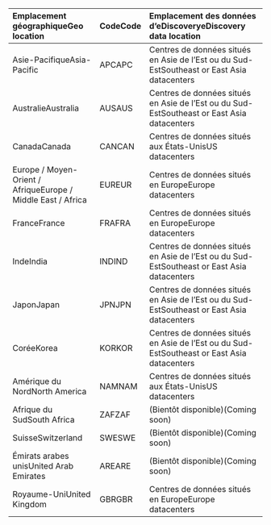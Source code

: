 
|<span data-ttu-id="c1169-101">**Emplacement géographique**</span><span class="sxs-lookup"><span data-stu-id="c1169-101">**Geo location**</span></span>             |<span data-ttu-id="c1169-102">**Code**</span><span class="sxs-lookup"><span data-stu-id="c1169-102">**Code**</span></span>|<span data-ttu-id="c1169-103">**Emplacement des données d’eDiscovery**</span><span class="sxs-lookup"><span data-stu-id="c1169-103">**eDiscovery data location**</span></span>      |
|:----------------------------|:-------|:---------------------------------|
|<span data-ttu-id="c1169-104">Asie-Pacifique</span><span class="sxs-lookup"><span data-stu-id="c1169-104">Asia-Pacific</span></span>                 |<span data-ttu-id="c1169-105">APC</span><span class="sxs-lookup"><span data-stu-id="c1169-105">APC</span></span>     |<span data-ttu-id="c1169-106">Centres de données situés en Asie de l’Est ou du Sud-Est</span><span class="sxs-lookup"><span data-stu-id="c1169-106">Southeast or East Asia datacenters</span></span>|
|<span data-ttu-id="c1169-107">Australie</span><span class="sxs-lookup"><span data-stu-id="c1169-107">Australia</span></span>                    |<span data-ttu-id="c1169-108">AUS</span><span class="sxs-lookup"><span data-stu-id="c1169-108">AUS</span></span>     |<span data-ttu-id="c1169-109">Centres de données situés en Asie de l’Est ou du Sud-Est</span><span class="sxs-lookup"><span data-stu-id="c1169-109">Southeast or East Asia datacenters</span></span>|
|<span data-ttu-id="c1169-110">Canada</span><span class="sxs-lookup"><span data-stu-id="c1169-110">Canada</span></span>                       |<span data-ttu-id="c1169-111">CAN</span><span class="sxs-lookup"><span data-stu-id="c1169-111">CAN</span></span>     |<span data-ttu-id="c1169-112">Centres de données situés aux États-Unis</span><span class="sxs-lookup"><span data-stu-id="c1169-112">US datacenters</span></span>                    |
|<span data-ttu-id="c1169-113">Europe / Moyen-Orient / Afrique</span><span class="sxs-lookup"><span data-stu-id="c1169-113">Europe / Middle East / Africa</span></span>|<span data-ttu-id="c1169-114">EUR</span><span class="sxs-lookup"><span data-stu-id="c1169-114">EUR</span></span>     |<span data-ttu-id="c1169-115">Centres de données situés en Europe</span><span class="sxs-lookup"><span data-stu-id="c1169-115">Europe datacenters</span></span>                |
|<span data-ttu-id="c1169-116">France</span><span class="sxs-lookup"><span data-stu-id="c1169-116">France</span></span>                       |<span data-ttu-id="c1169-117">FRA</span><span class="sxs-lookup"><span data-stu-id="c1169-117">FRA</span></span>     |<span data-ttu-id="c1169-118">Centres de données situés en Europe</span><span class="sxs-lookup"><span data-stu-id="c1169-118">Europe datacenters</span></span>                |
|<span data-ttu-id="c1169-119">Inde</span><span class="sxs-lookup"><span data-stu-id="c1169-119">India</span></span>                        |<span data-ttu-id="c1169-120">IND</span><span class="sxs-lookup"><span data-stu-id="c1169-120">IND</span></span>     |<span data-ttu-id="c1169-121">Centres de données situés en Asie de l’Est ou du Sud-Est</span><span class="sxs-lookup"><span data-stu-id="c1169-121">Southeast or East Asia datacenters</span></span>|
|<span data-ttu-id="c1169-122">Japon</span><span class="sxs-lookup"><span data-stu-id="c1169-122">Japan</span></span>                        |<span data-ttu-id="c1169-123">JPN</span><span class="sxs-lookup"><span data-stu-id="c1169-123">JPN</span></span>     |<span data-ttu-id="c1169-124">Centres de données situés en Asie de l’Est ou du Sud-Est</span><span class="sxs-lookup"><span data-stu-id="c1169-124">Southeast or East Asia datacenters</span></span>|
|<span data-ttu-id="c1169-125">Corée</span><span class="sxs-lookup"><span data-stu-id="c1169-125">Korea</span></span>                        |<span data-ttu-id="c1169-126">KOR</span><span class="sxs-lookup"><span data-stu-id="c1169-126">KOR</span></span>     |<span data-ttu-id="c1169-127">Centres de données situés en Asie de l’Est ou du Sud-Est</span><span class="sxs-lookup"><span data-stu-id="c1169-127">Southeast or East Asia datacenters</span></span>|
|<span data-ttu-id="c1169-128">Amérique du Nord</span><span class="sxs-lookup"><span data-stu-id="c1169-128">North America</span></span>                |<span data-ttu-id="c1169-129">NAM</span><span class="sxs-lookup"><span data-stu-id="c1169-129">NAM</span></span>     |<span data-ttu-id="c1169-130">Centres de données situés aux États-Unis</span><span class="sxs-lookup"><span data-stu-id="c1169-130">US datacenters</span></span>                    |
|<span data-ttu-id="c1169-131">Afrique du Sud</span><span class="sxs-lookup"><span data-stu-id="c1169-131">South Africa</span></span>                 |<span data-ttu-id="c1169-132">ZAF</span><span class="sxs-lookup"><span data-stu-id="c1169-132">ZAF</span></span>     |<span data-ttu-id="c1169-133">(Bientôt disponible)</span><span class="sxs-lookup"><span data-stu-id="c1169-133">(Coming soon)</span></span>                     |
|<span data-ttu-id="c1169-134">Suisse</span><span class="sxs-lookup"><span data-stu-id="c1169-134">Switzerland</span></span>                  |<span data-ttu-id="c1169-135">SWE</span><span class="sxs-lookup"><span data-stu-id="c1169-135">SWE</span></span>     |<span data-ttu-id="c1169-136">(Bientôt disponible)</span><span class="sxs-lookup"><span data-stu-id="c1169-136">(Coming soon)</span></span>                     |
|<span data-ttu-id="c1169-137">Émirats arabes unis</span><span class="sxs-lookup"><span data-stu-id="c1169-137">United Arab Emirates</span></span>         |<span data-ttu-id="c1169-138">ARE</span><span class="sxs-lookup"><span data-stu-id="c1169-138">ARE</span></span>     |<span data-ttu-id="c1169-139">(Bientôt disponible)</span><span class="sxs-lookup"><span data-stu-id="c1169-139">(Coming soon)</span></span>                     |
|<span data-ttu-id="c1169-140">Royaume-Uni</span><span class="sxs-lookup"><span data-stu-id="c1169-140">United Kingdom</span></span>               |<span data-ttu-id="c1169-141">GBR</span><span class="sxs-lookup"><span data-stu-id="c1169-141">GBR</span></span>     |<span data-ttu-id="c1169-142">Centres de données situés en Europe</span><span class="sxs-lookup"><span data-stu-id="c1169-142">Europe datacenters</span></span>                |
